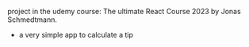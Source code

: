 project in the udemy course: The ultimate React Course 2023 by Jonas Schmedtmann.
* a very simple app to calculate a tip
